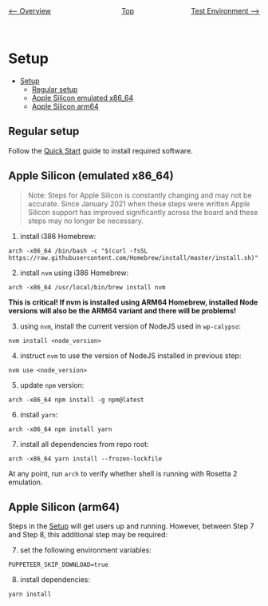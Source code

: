 <div style="width: 45%; float:left" align="left"><a href="./overview.md"><-- Overview</a> </div>
<div style="width: 5%; float:left" align="center"><a href="./../README.md">Top</a></div>
<div style="width: 45%; float:right"align="right"><a href="./test_environment.md">Test Environment --></a> </div>

<br><br>

# Setup

<!-- TOC -->

- [Setup](#setup)
  - [Regular setup](#regular-setup)
  - [Apple Silicon emulated x86_64](#apple-silicon-emulated-x86_64)
  - [Apple Silicon arm64](#apple-silicon-arm64)

<!-- /TOC -->

## Regular setup

Follow the [Quick Start](../README.md) guide to install required software.

## Apple Silicon (emulated x86_64)

> Note: Steps for Apple Silicon is constantly changing and may not be accurate.
> Since January 2021 when these steps were written Apple Silicon support has improved significantly across the board and these steps may no longer be necessary.

1. install i386 Homebrew:

```
arch -x86_64 /bin/bash -c "$(curl -fsSL https://raw.githubusercontent.com/Homebrew/install/master/install.sh)"
```

2. install `nvm` using i386 Homebrew:

```
arch -x86_64 /usr/local/bin/brew install nvm
```

**This is critical! If nvm is installed using ARM64 Homebrew, installed Node versions will also be the ARM64 variant and there will be problems!**

3. using `nvm`, install the current version of NodeJS used in `wp-calypso`:

```
nvm install <node_version>
```

4. instruct `nvm` to use the version of NodeJS installed in previous step:

```
nvm use <node_version>
```

5. update `npm` version:

```
arch -x86_64 npm install -g npm@latest
```

6. install `yarn`:

```
arch -x86_64 npm install yarn
```

7. install all dependencies from repo root:

```
arch -x86_64 yarn install --frozen-lockfile
```

At any point, run `arch` to verify whether shell is running with Rosetta 2 emulation.

## Apple Silicon (arm64)

Steps in the [Setup](../README.md#quick-start) will get users up and running.
However, between Step 7 and Step 8, this additional step may be required:

7. set the following environment variables:

```
PUPPETEER_SKIP_DOWNLOAD=true
```

8. install dependencies:

```
yarn install
```
